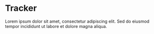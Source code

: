 # Tracker

Lorem ipsum dolor sit amet, consectetur adipiscing elit. Sed do eiusmod tempor incididunt ut labore et dolore magna aliqua.